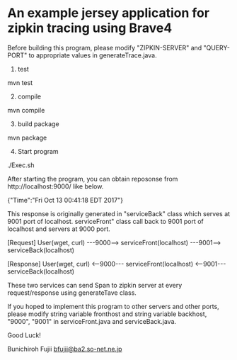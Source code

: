 # An example jersey application for zipkin tracing using Brave4

Before building this program, please modify "ZIPKIN-SERVER" and "QUERY-PORT" to appropriate values in generateTrace.java.

1) test

mvn test

2) compile

mvn compile

3) build package

mvn package

4) Start program

./Exec.sh

After starting the program, you can obtain reposonse from http://localhost:9000/ like below.

{"Time":"Fri Oct 13 00:41:18 EDT 2017"}

This response is originally generated in "serviceBack" class which serves at 9001 port of localhost.
serviceFront" class call back to 9001 port of localhost and servers at 9000 port.

[Request]
User(wget, curl) ---9000--> serviceFront(localhost) ---9001--> serviceBack(localhost)

[Response]
User(wget, curl) <--9000--- serviceFront(localhost) <--9001--- serviceBack(localhost)

These two services can send Span to zipkin server at every request/response using generateTave class.

If you hoped to implement this program to other servers and other ports, please modify string variable fronthost and string variable backhost, "9000", "9001" in serviceFront.java and serviceBack.java.

Good Luck!

Bunichiroh Fujii <bfujii@ba2.so-net.ne.jp>
